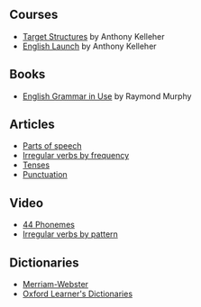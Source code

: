 ## Courses
* [Target Structures](https://www.udemy.com/course/learn-english-grammar-upgrade-your-speaking-and-listening/) by Anthony Kelleher
* [English Launch](https://www.udemy.com/course/english-launch-learn-english-for-free-upgrade-all-areas/) by Anthony Kelleher

## Books
* [English Grammar in Use](https://en.wikipedia.org/wiki/English_Grammar_in_Use) by Raymond Murphy

## Articles
* [Parts of speech](https://www.englishclub.com/grammar/parts-of-speech.htm)
* [Irregular verbs by frequency](https://www.geisteswissenschaften.fu-berlin.de/we06/arbeitsbereiche/didaktik_des_englischen/primary/buecher/IrregVerbs/index.html)
* [Tenses](https://www.englisch-hilfen.de/en/grammar/english_tenses.htm)
* [Punctuation](https://www.wikihow.com/Use-English-Punctuation-Correctly)

## Video

* [44 Phonemes](https://youtu.be/QxQUapA-2w4) 
* [Irregular verbs by pattern](https://www.youtube.com/watch?v=gIxnGGVhm-g)

## Dictionaries

* [Merriam-Webster](https://www.merriam-webster.com/dictionary/undertake)
* [Oxford Learner's Dictionaries](https://www.oxfordlearnersdictionaries.com/)

